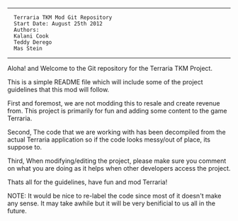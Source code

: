 --------------------------------------------
      Terraria TKM Mod Git Repository
      Start Date: August 25th 2012
      Authors:
      Kalani Cook
      Teddy Derego
      Mas Stein
--------------------------------------------
Aloha! and Welcome to the Git repository for the Terraria TKM Project.

This is a simple README file which will include some of the project guidelines
that this mod will follow.

First and foremost, we are not modding this to resale and create revenue from.
This project is primarily for fun and adding some content to the game Terraria.

Second, The code that we are working with has been decompiled from the actual 
Terraria application so if the code looks messy/out of place, its suppose to.

Third, When modifying/editing the project, please make sure you comment on what
you are doing as it helps when other developers access the project.  



Thats all for the guidelines, have fun and mod Terraria!


NOTE:  It would be nice to re-label the code since most of it doesn't make any
sense.  It may take awhile but it will be very benificial to us all in the 
future.

